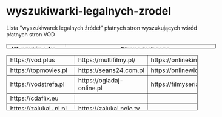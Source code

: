# wyszukiwarki-legalnych-zrodel
<p>Lista "wyszukiwarek legalnych źr&oacute;deł" płatnych stron wyszukujących wśr&oacute;d płatnych stron VOD</p>
<table style="border-collapse: collapse; width: 109.564%; height: 13px;" border="1">
<tbody>
<tr>
<td style="width: 21.1799%;"><strong>&nbsp;Wyszukiwarka</strong></td>
<td style="width: 62.6278%;"><strong>&nbsp;&nbsp;&nbsp;&nbsp;&nbsp;&nbsp;&nbsp;&nbsp;&nbsp;&nbsp;&nbsp;&nbsp;&nbsp;&nbsp;&nbsp;&nbsp;&nbsp;&nbsp;&nbsp;&nbsp;&nbsp;&nbsp;&nbsp;&nbsp;&nbsp;&nbsp;&nbsp;&nbsp;&nbsp;&nbsp;&nbsp; Strona lustrzana<br /></strong></td>
</tr>
</tbody>
</table>
<table style="border-collapse: collapse; width: 100%; height: 147px;" border="1">
<tbody>
<tr style="height: 18px;">
<td style="width: 20%; height: 18px;">https://vod.plus</td>
<td style="width: 20%; height: 18px;">https://multifilmy.pl/</td>
<td style="width: 20%; height: 18px;">https://onlinekino.pl</td>
<td style="width: 20%; height: 18px;">https://ezalukaj.pl/</td>
</tr>
<tr style="height: 18px;">
<td style="width: 20%; height: 18px;">https://topmovies.pl</td>
<td style="width: 20%; height: 18px;">https://seans24.com.pl</td>
<td style="width: 20%; height: 18px;">https://onlinewideo.pl</td>
<td style="width: 20%; height: 18px;">&nbsp;</td>
</tr>
<tr style="height: 18px;">
<td style="width: 20%; height: 18px;">https://vodstrefa.pl</td>
<td style="width: 20%; height: 18px;">https://ogladaj-online.pl</td>
<td style="width: 20%; height: 18px;">https://filmyseriale.pl</td>
<td style="width: 20%; height: 18px;">&nbsp;</td>
</tr>
<tr style="height: 18px;">
<td style="width: 20%; height: 21px;">https://cdaflix.eu</td>
<td style="width: 20%; height: 21px;">&nbsp;</td>
<td style="width: 20%; height: 21px;">&nbsp;</td>
<td style="width: 20%; height: 21px;">&nbsp;</td>
</tr>
<tr style="height: 18px;">
<td style="width: 20%; height: 18px;">https://zalukaj-pl.pl</td>
<td style="width: 20%; height: 18px;">https://zalukaj.nojo.tv</td>
<td style="width: 20%; height: 18px;">&nbsp;</td>
<td style="width: 20%; height: 18px;">&nbsp;</td>
</tr>
<tr style="height: 18px;">
<td style="width: 20%; height: 18px;">https://filmy-seriale-tv.pl/</td>
<td style="width: 20%; height: 18px;">&nbsp;</td>
<td style="width: 20%; height: 18px;">&nbsp;</td>
<td style="width: 20%; height: 18px;">&nbsp;</td>
</tr>
<tr style="height: 18px;">
<td style="width: 20%; height: 18px;">https://i-cda.pl/</td>
<td style="width: 20%; height: 18px;">&nbsp;</td>
<td style="width: 20%; height: 18px;">&nbsp;</td>
<td style="width: 20%; height: 18px;">&nbsp;</td>
</tr>
<tr style="height: 18px;">
<td style="width: 20%; height: 18px;">https://kinomaniak.cc</td>
<td style="width: 20%; height: 18px;">https://seriale.best</td>
<td style="width: 20%; height: 18px;">&nbsp;</td>
<td style="width: 20%; height: 18px;">&nbsp;</td>
</tr>
</tbody>
</table>
